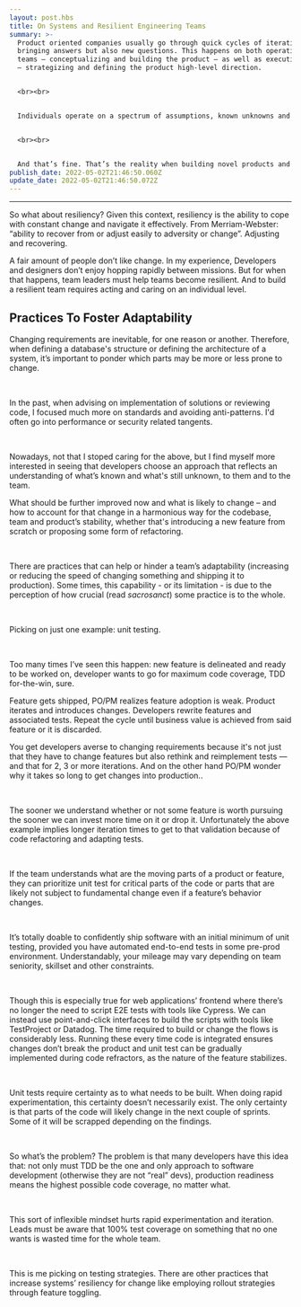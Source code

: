 ```yaml
---
layout: post.hbs
title: On Systems and Resilient Engineering Teams
summary: >-
  Product oriented companies usually go through quick cycles of iterations, each
  bringing answers but also new questions. This happens on both operational
  teams — conceptualizing and building the product — as well as executive teams
  — strategizing and defining the product high-level direction.


  <br><br>


  Individuals operate on a spectrum of assumptions, known unknowns and unknown unknowns.


  <br><br>


  And that’s fine. That’s the reality when building novel products and services : you’re making bets on educated guesses and you’re betting time and money on those guesses.
publish_date: 2022-05-02T21:46:50.060Z
update_date: 2022-05-02T21:46:50.072Z
---
```

<hr>

So what about resiliency? Given this context, resiliency is the ability to cope with constant change and navigate it effectively. From Merriam-Webster: “ability to recover from or adjust easily to adversity or change”. Adjusting and recovering.

A fair amount of people don’t like change. In my experience, Developers and designers don’t enjoy hopping rapidly between missions. But for when that happens, team leaders must help teams become resilient. And to build a resilient team requires acting and caring on an individual level.

<h2 id="practices-to-foster-adaptability">Practices To Foster Adaptability</h2>

Changing requirements are inevitable, for one reason or another. Therefore, when defining a database's structure or defining the architecture of a system, it’s important to ponder which parts may be more or less prone to change. 

<br>

In the past, when advising on implementation of solutions or reviewing code, I focused much more on standards and avoiding anti-patterns. I'd often go into performance or security related tangents.

<br>

Nowadays, not that I stoped caring for the above, but I find myself more interested in seeing that developers choose an approach that reflects an understanding of what’s known and what's still unknown, to them and to the team.

What should be further improved now and what is likely to change – and how to account for that change in a harmonious way for the codebase, team and product’s stability, whether that's introducing a new feature from scratch or proposing some form of refactoring.

<br>

There are practices that can help or hinder a team’s adaptability (increasing or reducing the speed of changing something and shipping it to production). Some times, this capability - or its limitation - is due to the perception of how crucial (read *sacrosanct*) some practice is to the whole.

<br>

Picking on just one example: unit testing. 

<br>

Too many times I’ve seen this happen: new feature is delineated and ready to be worked on, developer wants to go for maximum code coverage, TDD for-the-win, sure.

Feature gets shipped, PO/PM realizes feature adoption is weak. Product iterates and introduces changes. Developers rewrite features and associated tests. Repeat the cycle until business value is achieved from said feature or it is discarded.

You get developers averse to changing requirements because it's not just that they have to change features but also rethink and reimplement tests — and that for 2, 3 or more iterations. And on the other hand PO/PM wonder why it takes so long to get changes into production..

<br>

The sooner we understand whether or not some feature is worth pursuing the sooner we can invest more time on it or drop it. Unfortunately the above example implies longer iteration times to get to that validation because of code refactoring and adapting tests.

<br>

If the team understands what are the moving parts of a product or feature, they can prioritize unit test for critical parts of the code or parts that are likely not subject to fundamental change even if a feature’s behavior changes.

<br>

It’s totally doable to confidently ship software with an initial minimum of unit testing, provided you have automated end-to-end tests in some pre-prod environment. Understandably, your mileage may vary depending on team seniority, skillset and other constraints.

<br>

Though this is especially true for web applications’ frontend where there’s no longer the need to script E2E tests with tools like Cypress. We can instead use point-and-click interfaces to build the scripts with tools like TestProject or Datadog. The time required to build or change the flows is considerably less. Running these every time code is integrated ensures changes don’t break the product and unit test can be gradually implemented during code refractors, as the nature of the feature stabilizes.

<br>

Unit tests require certainty as to what needs to be built. When doing rapid experimentation, this certainty doesn’t necessarily exist. The only certainty is that parts of the code will likely change in the next couple of sprints. Some of it will be scrapped depending on the findings. 

<br>

So what’s the problem? The problem is that many developers have this idea that: not only must TDD be the one and only approach to software development (otherwise they are not “real” devs), production readiness means the highest possible code coverage, no matter what. 

<br>

This sort of inflexible mindset hurts rapid experimentation and iteration. Leads must be aware that 100% test coverage on something that no one wants is wasted time for the whole team. 

<br>

This is me picking on testing strategies. There are other practices that increase systems’ resiliency for change like employing rollout strategies through feature toggling.